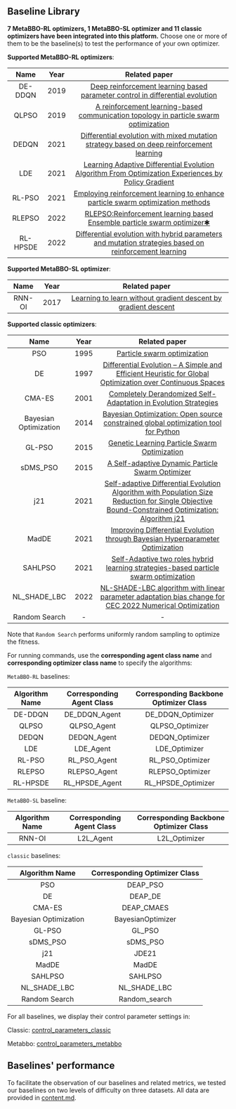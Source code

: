 ## Baseline Library

**7 MetaBBO-RL optimizers, 1 MetaBBO-SL optimizer and 11 classic optimizers have been integrated into this platform.** Choose one or more of them to be the baseline(s) to test the performance of your own optimizer.

**Supported MetaBBO-RL optimizers**:

|   Name   | Year |                        Related paper                         |
| :------: | :--: | :----------------------------------------------------------: |
| DE-DDQN  | 2019 | [Deep reinforcement learning based parameter control in differential evolution](https://dl.acm.org/doi/10.1145/3321707.3321813) |
|  QLPSO   | 2019 | [A reinforcement learning-based communication topology in particle swarm optimization](https://link.springer.com/article/10.1007/s00521-019-04527-9) |
|  DEDQN   | 2021 | [Differential evolution with mixed mutation strategy based on deep reinforcement learning](https://www.sciencedirect.com/science/article/pii/S1568494621005998) |
|   LDE    | 2021 | [Learning Adaptive Differential Evolution Algorithm From Optimization Experiences by Policy Gradient](https://ieeexplore.ieee.org/document/9359652) |
|  RL-PSO  | 2021 | [Employing reinforcement learning to enhance particle swarm optimization methods](https://www.tandfonline.com/doi/full/10.1080/0305215X.2020.1867120) |
|  RLEPSO  | 2022 | [RLEPSO:Reinforcement learning based Ensemble particle swarm optimizer✱](https://dl.acm.org/doi/abs/10.1145/3508546.3508599) |
| RL-HPSDE | 2022 | [Differential evolution with hybrid parameters and mutation strategies based on reinforcement learning](https://www.sciencedirect.com/science/article/pii/S2210650222001602) |

**Supported MetaBBO-SL optimizer**:

|  Name  | Year |                        Related paper                         |
| :----: | :--: | :----------------------------------------------------------: |
| RNN-OI | 2017 | [Learning to learn without gradient descent by gradient descent](https://dl.acm.org/doi/10.5555/3305381.3305459) |

**Supported classic optimizers**:

|         Name          | Year |                        Related paper                         |
| :-------------------: | :--: | :----------------------------------------------------------: |
|          PSO          | 1995 | [Particle swarm optimization](https://ieeexplore.ieee.org/abstract/document/488968) |
|          DE           | 1997 | [Differential Evolution – A Simple and Efficient Heuristic for Global Optimization over Continuous Spaces](https://dl.acm.org/doi/abs/10.1023/A%3A1008202821328) |
|        CMA-ES         | 2001 | [Completely Derandomized Self-Adaptation in Evolution Strategies](https://ieeexplore.ieee.org/document/6790628) |
| Bayesian Optimization | 2014 | [Bayesian Optimization: Open source constrained global optimization tool for Python](https://github.com/bayesian-optimization/BayesianOptimization) |
|        GL-PSO         | 2015 | [Genetic Learning Particle Swarm Optimization](https://ieeexplore.ieee.org/abstract/document/7271066/) |
|       sDMS_PSO        | 2015 | [A Self-adaptive Dynamic Particle Swarm Optimizer](https://ieeexplore.ieee.org/document/7257290) |
|          j21          | 2021 | [Self-adaptive Differential Evolution Algorithm with Population Size Reduction for Single Objective Bound-Constrained Optimization: Algorithm j21](https://ieeexplore.ieee.org/document/9504782) |
|         MadDE         | 2021 | [Improving Differential Evolution through Bayesian Hyperparameter Optimization](https://ieeexplore.ieee.org/document/9504792) |
|        SAHLPSO        | 2021 | [Self-Adaptive two roles hybrid learning strategies-based particle swarm optimization](https://www.sciencedirect.com/science/article/pii/S0020025521006988) |
|     NL_SHADE_LBC      | 2022 | [NL-SHADE-LBC algorithm with linear parameter adaptation bias change for CEC 2022 Numerical Optimization](https://ieeexplore.ieee.org/abstract/document/9870295) |
|     Random Search     |  -   |                              -                               |

Note that `Random Search` performs uniformly random sampling to optimize the fitness.

For running commands, use the **corresponding agent class name** and **corresponding optimizer class name** to specify the algorithms:

`MetaBBO-RL` baselines:

| Algorithm Name | Corresponding Agent Class | Corresponding Backbone Optimizer Class |
| :------------: | :-----------------------: | :------------------------------------: |
|    DE-DDQN     |       DE_DDQN_Agent       |           DE_DDQN_Optimizer            |
|     QLPSO      |        QLPSO_Agent        |            QLPSO_Optimizer             |
|     DEDQN      |        DEDQN_Agent        |            DEDQN_Optimizer             |
|      LDE       |         LDE_Agent         |             LDE_Optimizer              |
|     RL-PSO     |       RL_PSO_Agent        |            RL_PSO_Optimizer            |
|     RLEPSO     |       RLEPSO_Agent        |            RLEPSO_Optimizer            |
|    RL-HPSDE    |      RL_HPSDE_Agent       |           RL_HPSDE_Optimizer           |

`MetaBBO-SL` baseline:

| Algorithm Name | Corresponding Agent Class | Corresponding Backbone Optimizer Class |
| :------------: | :-----------------------: | :------------------------------------: |
|     RNN-OI     |         L2L_Agent         |             L2L_Optimizer              |

`classic` baselines:

|    Algorithm Name     | Corresponding Optimizer Class |
| :-------------------: | :---------------------------: |
|          PSO          |           DEAP_PSO            |
|          DE           |            DEAP_DE            |
|        CMA-ES         |          DEAP_CMAES           |
| Bayesian Optimization |       BayesianOptimizer       |
|        GL-PSO         |            GL_PSO             |
|       sDMS_PSO        |           sDMS_PSO            |
|          j21          |             JDE21             |
|         MadDE         |             MadDE             |
|        SAHLPSO        |            SAHLPSO            |
|     NL_SHADE_LBC      |         NL_SHADE_LBC          |
|     Random Search     |         Random_search         |

For all baselines, we display their control parameter settings in:

Classic: [control_parameters_classic](src/control_parameters_classic.md)

Metabbo: [control_parameters_metabbo](../src/control_parameters_metabbo.md)

## Baselines' performance

To facilitate the observation of our baselines and related metrics, we tested our baselines on two levels of difficulty on three datasets. All data are provided in [content.md](../post_processed_data/content.md).
